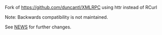 
Fork of https://github.com/duncantl/XMLRPC using httr instead of RCurl

Note: Backwards compatibility is not maintained.

See [NEWS](NEWS) for further changes.
